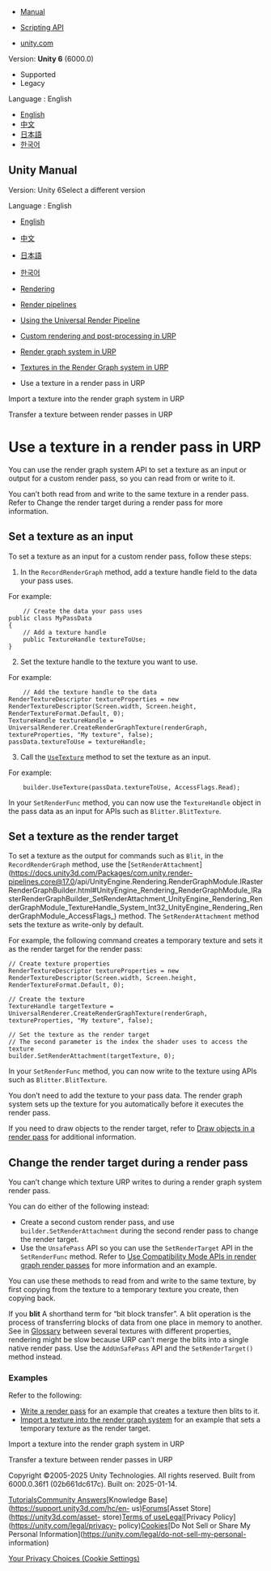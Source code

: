[](https://docs.unity3d.com)

  * [Manual](../Manual/index.html)
  * [Scripting API](../ScriptReference/index.html)

  * [unity.com](https://unity.com/)

Version: **Unity 6** (6000.0)

  * Supported
  * Legacy

Language : English

  * [English](/Manual/urp/render-graph-read-write-texture.html)
  * [中文](/cn/current/Manual/urp/render-graph-read-write-texture.html)
  * [日本語](/ja/current/Manual/urp/render-graph-read-write-texture.html)
  * [한국어](/kr/current/Manual/urp/render-graph-read-write-texture.html)

[](https://docs.unity3d.com)

## Unity Manual

Version: Unity 6Select a different version

Language : English

  * [English](/Manual/urp/render-graph-read-write-texture.html)
  * [中文](/cn/current/Manual/urp/render-graph-read-write-texture.html)
  * [日本語](/ja/current/Manual/urp/render-graph-read-write-texture.html)
  * [한국어](/kr/current/Manual/urp/render-graph-read-write-texture.html)

  * [Rendering](../rendering-and-post-processing.html)
  * [Render pipelines](../render-pipelines.html)
  * [Using the Universal Render Pipeline](../universal-render-pipeline.html)
  * [Custom rendering and post-processing in URP](../urp/customizing-urp.html)
  * [Render graph system in URP](../urp/render-graph.html)
  * [Textures in the Render Graph system in URP](../urp/working-with-textures.html)
  * Use a texture in a render pass in URP

[](../urp/render-graph-import-a-texture.html)

Import a texture into the render graph system in URP

[](../urp/render-graph-pass-textures-between-passes.html)

Transfer a texture between render passes in URP

# Use a texture in a render pass in URP

You can use the render graph system API to set a texture as an input or output
for a custom render pass, so you can read from or write to it.

You can’t both read from and write to the same texture in a render pass. Refer
to Change the render target during a render pass for more information.

## Set a texture as an input

To set a texture as an input for a custom render pass, follow these steps:

  1. In the `RecordRenderGraph` method, add a texture handle field to the data your pass uses.

For example:

    
        // Create the data your pass uses
    public class MyPassData
    {
        // Add a texture handle
        public TextureHandle textureToUse;
    }
    

  2. Set the texture handle to the texture you want to use.

For example:

    
        // Add the texture handle to the data
    RenderTextureDescriptor textureProperties = new RenderTextureDescriptor(Screen.width, Screen.height, RenderTextureFormat.Default, 0);
    TextureHandle textureHandle = UniversalRenderer.CreateRenderGraphTexture(renderGraph, textureProperties, "My texture", false);
    passData.textureToUse = textureHandle;
    

  3. Call the [`UseTexture`](https://docs.unity3d.com/Packages/com.unity.render-pipelines.core@17.0/api/UnityEngine.Rendering.RenderGraphModule.IBaseRenderGraphBuilder.html#UnityEngine_Rendering_RenderGraphModule_IBaseRenderGraphBuilder_UseTexture_UnityEngine_Rendering_RenderGraphModule_TextureHandle__UnityEngine_Rendering_RenderGraphModule_AccessFlags_) method to set the texture as an input.

For example:

    
        builder.UseTexture(passData.textureToUse, AccessFlags.Read);
    

In your `SetRenderFunc` method, you can now use the `TextureHandle` object in
the pass data as an input for APIs such as `Blitter.BlitTexture`.

## Set a texture as the render target

To set a texture as the output for commands such as `Blit`, in the
`RecordRenderGraph` method, use the
[`SetRenderAttachment`](https://docs.unity3d.com/Packages/com.unity.render-
pipelines.core@17.0/api/UnityEngine.Rendering.RenderGraphModule.IRasterRenderGraphBuilder.html#UnityEngine_Rendering_RenderGraphModule_IRasterRenderGraphBuilder_SetRenderAttachment_UnityEngine_Rendering_RenderGraphModule_TextureHandle_System_Int32_UnityEngine_Rendering_RenderGraphModule_AccessFlags_)
method. The `SetRenderAttachment` method sets the texture as write-only by
default.

For example, the following command creates a temporary texture and sets it as
the render target for the render pass:

    
    
    // Create texture properties
    RenderTextureDescriptor textureProperties = new RenderTextureDescriptor(Screen.width, Screen.height, RenderTextureFormat.Default, 0);
    
    // Create the texture
    TextureHandle targetTexture = UniversalRenderer.CreateRenderGraphTexture(renderGraph, textureProperties, "My texture", false);
    
    // Set the texture as the render target
    // The second parameter is the index the shader uses to access the texture
    builder.SetRenderAttachment(targetTexture, 0);
    

In your `SetRenderFunc` method, you can now write to the texture using APIs
such as `Blitter.BlitTexture`.

You don’t need to add the texture to your pass data. The render graph system
sets up the texture for you automatically before it executes the render pass.

If you need to draw objects to the render target, refer to [Draw objects in a
render pass](render-graph-draw-objects-in-a-pass.html) for additional
information.

## Change the render target during a render pass

You can’t change which texture URP writes to during a render graph system
render pass.

You can do either of the following instead:

  * Create a second custom render pass, and use `builder.SetRenderAttachment` during the second render pass to change the render target.
  * Use the `UnsafePass` API so you can use the `SetRenderTarget` API in the `SetRenderFunc` method. Refer to [Use Compatibility Mode APIs in render graph render passes](render-graph-unsafe-pass.html) for more information and an example.

You can use these methods to read from and write to the same texture, by first
copying from the texture to a temporary texture you create, then copying back.

If you **blit** A shorthand term for “bit block transfer”. A blit operation is
the process of transferring blocks of data from one place in memory to
another.  
See in [Glossary](../Glossary.html#blit) between several textures with
different properties, rendering might be slow because URP can’t merge the
blits into a single native render pass. Use the `AddUnSafePass` API and the
`SetRenderTarget()` method instead.

### Examples

Refer to the following:

  * [Write a render pass](render-graph-write-render-pass.html) for an example that creates a texture then blits to it.
  * [Import a texture into the render graph system](render-graph-import-a-texture.html) for an example that sets a temporary texture as the render target.

[](../urp/render-graph-import-a-texture.html)

Import a texture into the render graph system in URP

[](../urp/render-graph-pass-textures-between-passes.html)

Transfer a texture between render passes in URP

Copyright ©2005-2025 Unity Technologies. All rights reserved. Built from
6000.0.36f1 (02b661dc617c). Built on: 2025-01-14.

[Tutorials](https://learn.unity.com/)[Community
Answers](https://answers.unity3d.com)[Knowledge
Base](https://support.unity3d.com/hc/en-
us)[Forums](https://forum.unity3d.com)[Asset Store](https://unity3d.com/asset-
store)[Terms of
use](https://docs.unity3d.com/Manual/TermsOfUse.html)[Legal](https://unity.com/legal)[Privacy
Policy](https://unity.com/legal/privacy-
policy)[Cookies](https://unity.com/legal/cookie-policy)[Do Not Sell or Share
My Personal Information](https://unity.com/legal/do-not-sell-my-personal-
information)

[Your Privacy Choices (Cookie Settings)](javascript:void\(0\);)

